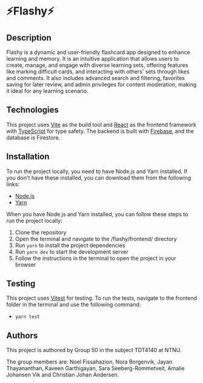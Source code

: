 # ⚡️Flashy⚡️

## Description

Flashy is a dynamic and user-friendly flashcard app designed to enhance learning and memory. It is an intuitive application that allows users to create, manage, and engage with diverse learning sets, offering features like marking difficult cards, and interacting with others' sets through likes and comments. It also includes advanced search and filtering, favorites saving for later review, and admin privileges for content moderation, making it ideal for any learning scenario.

## Technologies

This project uses [Vite](https://vitejs.dev/) as the build tool and [React](https://reactjs.org/) as the frontend framework with [TypeScript](https://www.typescriptlang.org/) for type safety. The backend is built with [Firebase](https://firebase.google.com/), and the database is Firestore.

## Installation

To run the project locally, you need to have Node.js and Yarn installed. If you don't have these installed, you can download them from the following links:

- [Node.js](https://nodejs.org/en/)
- [Yarn](https://yarnpkg.com/)

When you have Node.js and Yarn installed, you can follow these steps to run the project locally:

1. Clone the repository
2. Open the terminal and navigate to the /flashy/frontend/ directory
3. Run `yarn` to install the project dependencies
4. Run `yarn dev` to start the development server
5. Follow the instructions in the terminal to open the project in your browser

## Testing

This project uses [Vitest](https://vitest.dev/) for testing. To run the tests, navigate to the frontend folder in the terminal and use the following command:

- `yarn test`

## Authors

This project is authored by Group 50 in the subject TDT4140 at NTNU.

The group members are: Noel Fissahazion, Nora Borgenvik, Jayan Thayananthan, Kaveen Garthigayan, Sara Seeberg-Rommetveit, Amalie Johansen Vik and Christian Johan Andersen.
